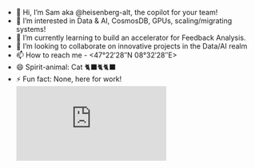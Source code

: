 - 👋 Hi, I’m Sam aka @heisenberg-alt, the copilot for your team!
- 👀 I’m interested in Data & AI, CosmosDB, GPUs, scaling/migrating systems!
- 🌱 I’m currently learning to build an accelerator for Feedback Analysis.
- 💞️ I’m looking to collaborate on innovative projects in the Data/AI realm
- 📫 How to reach me - <47°22′28″N 08°32′28″E>
- 😄 Spirit-animal: Cat 🐈‍⬛🐈🐈‍⬛
- ⚡ Fun fact: None, here for work!
  <embed src="https://github.com/heisenberg-alt/heisenberg-alt/blob/main/Feedback%20Analyzer%20IP.pdf" type="application/pdf" />
<!---
heisenberg-alt/heisenberg-alt is a ✨ special ✨ repository because its `README.md` (this file) appears on your GitHub profile.
You can click the Preview link to take a look at your changes.
--->

